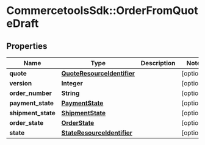 # CommercetoolsSdk::OrderFromQuoteDraft

## Properties
Name | Type | Description | Notes
------------ | ------------- | ------------- | -------------
**quote** | [**QuoteResourceIdentifier**](QuoteResourceIdentifier.md) |  | [optional] 
**version** | **Integer** |  | [optional] 
**order_number** | **String** |  | [optional] 
**payment_state** | [**PaymentState**](PaymentState.md) |  | [optional] 
**shipment_state** | [**ShipmentState**](ShipmentState.md) |  | [optional] 
**order_state** | [**OrderState**](OrderState.md) |  | [optional] 
**state** | [**StateResourceIdentifier**](StateResourceIdentifier.md) |  | [optional] 

